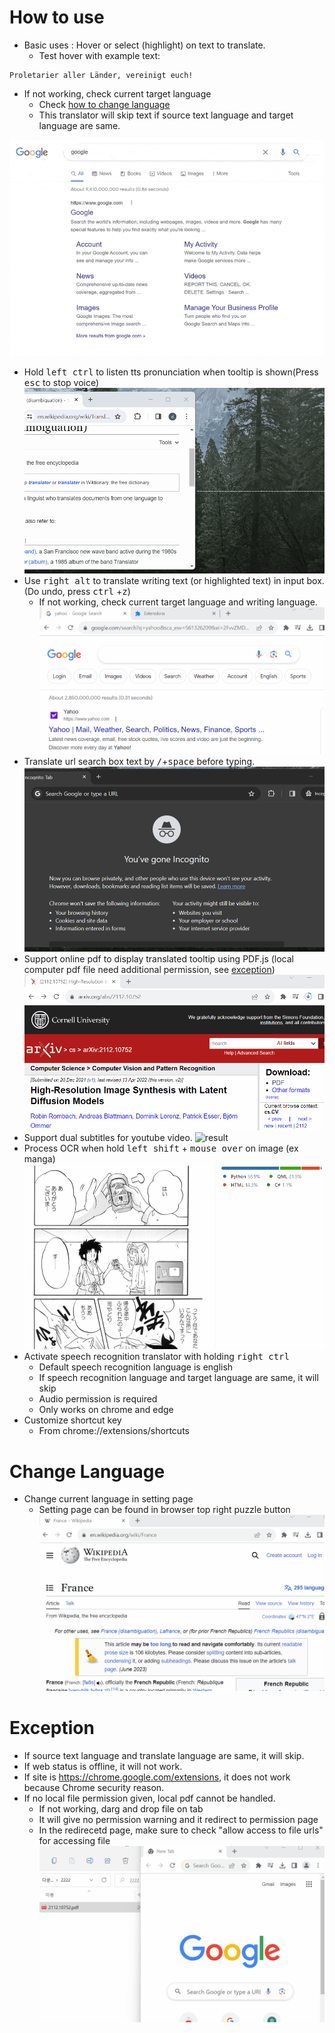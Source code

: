 # How to use

- Basic uses : Hover or select (highlight) on text to translate. 
  - Test hover with example text:  
```console
Proletarier aller Länder, vereinigt euch!
```
  - If not working, check current target language
    - Check [how to change language](https://github.com/ttop32/MouseTooltipTranslator/blob/main/doc/intro.md#change-language)
    - This translator will skip text if source text language and target language are same.

![Alt Text](/doc/result_0.gif)
- Hold <kbd>left ctrl</kbd> to listen tts pronunciation when tooltip is shown(Press <kbd>esc</kbd> to stop voice)
![result](/doc/20.gif)
- Use <kbd>right alt</kbd> to translate writing text (or highlighted text) in input box. (Do undo, press <kbd>ctrl</kbd> +<kbd>z</kbd>)
  - If not working, check current target language and writing language.
![result](/doc/11.gif)
- Translate url search box text by <kbd>/</kbd>+<kbd>space</kbd> before typing. 
![result](/doc/21.gif)
- Support online pdf to display translated tooltip using PDF.js (local computer pdf file need additional permission, see [exception](https://github.com/ttop32/MouseTooltipTranslator/blob/main/doc/intro.md#exception))
![result](/doc/12.gif)
- Support dual subtitles for youtube video. 
![result](/doc/16.gif)
- Process OCR when hold <kbd>left shift</kbd> + <kbd>mouse over</kbd> on image (ex manga)
![result](/doc/15.gif)
- Activate speech recognition translator with holding <kbd>right ctrl</kbd>
  - Default speech recognition language is english
  - If speech recognition language and target language are same, it will skip
  - Audio permission is required
  - Only works on chrome and edge
- Customize shortcut key
  - From chrome://extensions/shortcuts
# Change Language
- Change current language in setting page
  -  Setting page can be found in browser top right puzzle button
![result](/doc/14.gif)


# Exception

- If source text language and translate language are same, it will skip. 
- If web status is offline, it will not work. 
- If site is <https://chrome.google.com/extensions>, it does not work because Chrome security reason. 
- If no local file permission given, local pdf cannot be handled.
  - If not working, darg and drop file on tab
  - It will give no permission warning and it redirect to permission page
  - In the redirecetd page, make sure to check "allow access to file urls" for accessing file    
![result](/doc/10.gif)
